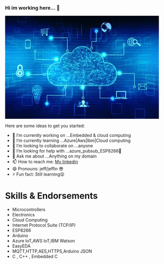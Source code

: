 ### Hi im working here... 👋

<p align="center">
  <img src="Cloud.jpg" width="700" align="center">
</p 

Here are some ideas to get you started:

- 🔭 I’m currently working on ...Embedded & cloud computing
- 🌱 I’m currently learning ...Azure|Aws|Ibm|Cloud computing
- 👯 I’m looking to collaborate on ...anyone
- 🤔 I’m looking for help with ...azure_pubsub_ESP8266😤
- 💬 Ask me about ...Anything on my domain
- 📫 How to reach me: [My linkedin](http://linkedin.com/in/jeffin-mathew-28j)
- 😄 Pronouns: jeff/jeffin 😎 
- ⚡ Fun fact: Still learning😜

# Skills & Endorsements

* Microcontrollers
* Electronics
* Cloud Computing
* Internet Protocol Suite (TCP/IP)
* ESP8266
* Arduino
* Azure IoT,AWS IoT,IBM Watson
* EasyEDA
* MQTT,HTTP,AES,HTTPS,Arduino JSON
* C , C++ , Embedded C
